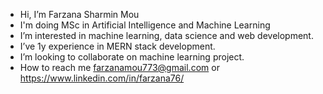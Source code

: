 - Hi, I’m Farzana Sharmin Mou
- I'm doing MSc in Artificial Intelligence and Machine Learning
- I’m interested in machine learning, data science and web development.
- I’ve 1y experience in MERN stack development.
- I’m looking to collaborate on machine learning project.
- How to reach me farzanamou773@gmail.com or https://www.linkedin.com/in/farzana76/

<!---
Farzana76/Farzana76 is a ✨ special ✨ repository because its `README.md` (this file) appears on your GitHub profile.
You can click the Preview link to take a look at your changes.
--->

